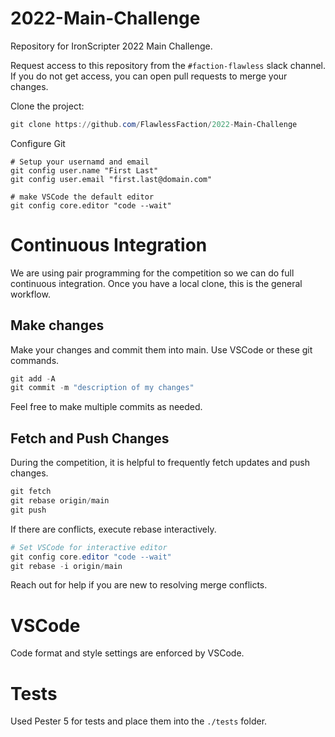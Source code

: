 # 2022-Main-Challenge
Repository for IronScripter 2022 Main Challenge.

Request access to this repository from the `#faction-flawless` slack channel. If you do not get access, you can open pull requests to merge your changes.

Clone the project:
```powershell
git clone https://github.com/FlawlessFaction/2022-Main-Challenge
```

Configure Git
```
# Setup your usernamd and email
git config user.name "First Last"
git config user.email "first.last@domain.com"

# make VSCode the default editor
git config core.editor "code --wait"
```

# Continuous Integration
We are using pair programming for the competition so we can do full continuous integration. Once you have a local clone, this is the general workflow.


## Make changes
Make your changes and commit them into main. Use VSCode or these git commands.

```powershell
git add -A
git commit -m "description of my changes"
```

Feel free to make multiple commits as needed.

## Fetch and Push Changes

During the competition, it is helpful to frequently fetch updates and push changes.

```powershell
git fetch
git rebase origin/main
git push
```

If there are conflicts, execute rebase interactively.

```powershell
# Set VSCode for interactive editor
git config core.editor "code --wait"
git rebase -i origin/main
```

Reach out for help if you are new to resolving merge conflicts.


# VSCode
Code format and style settings are enforced by VSCode.


# Tests

Used Pester 5 for tests and place them into the `./tests` folder.
